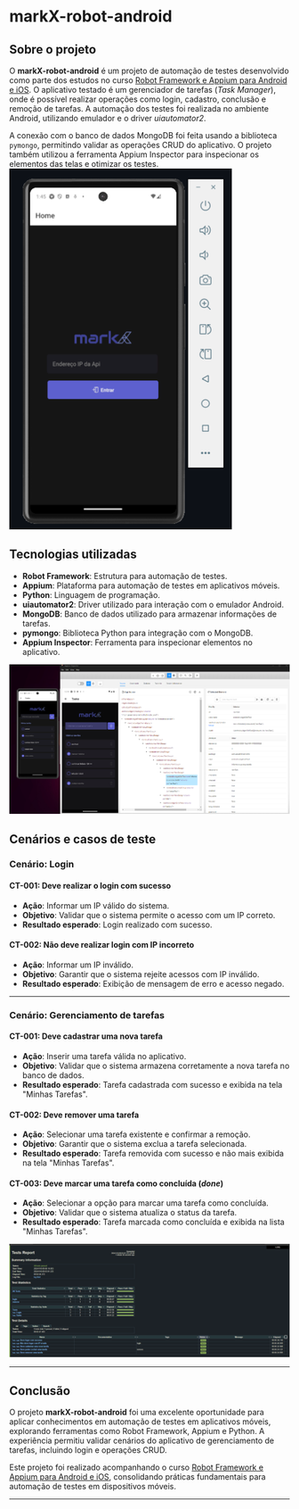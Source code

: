 # markX-robot-android

## Sobre o projeto

O **markX-robot-android** é um projeto de automação de testes desenvolvido como parte dos estudos no curso [Robot Framework e Appium para Android e iOS](https://www.udemy.com/course/robot-framework-e-appium-para-android-e-ios). O aplicativo testado é um gerenciador de tarefas (*Task Manager*), onde é possível realizar operações como login, cadastro, conclusão e remoção de tarefas. A automação dos testes foi realizada no ambiente Android, utilizando emulador e o driver *uiautomator2*. 

A conexão com o banco de dados MongoDB foi feita usando a biblioteca `pymongo`, permitindo validar as operações CRUD do aplicativo. O projeto também utilizou a ferramenta Appium Inspector para inspecionar os elementos das telas e otimizar os testes.
<img src="https://github.com/carolprotasio/markX-robot-android/blob/main/assets/android2.png" alt="web" width="400"/>
## Tecnologias utilizadas

- **Robot Framework**: Estrutura para automação de testes.
- **Appium**: Plataforma para automação de testes em aplicativos móveis.
- **Python**: Linguagem de programação.
- **uiautomator2**: Driver utilizado para interação com o emulador Android.
- **MongoDB**: Banco de dados utilizado para armazenar informações de tarefas.
- **pymongo**: Biblioteca Python para integração com o MongoDB.
- **Appium Inspector**: Ferramenta para inspecionar elementos no aplicativo.

<img src="https://github.com/carolprotasio/markX-robot-android/blob/main/assets/appium.png" alt="web" width="800"/>

## Cenários e casos de teste

### Cenário: Login
#### CT-001: Deve realizar o login com sucesso
- **Ação**: Informar um IP válido do sistema.
- **Objetivo**: Validar que o sistema permite o acesso com um IP correto.
- **Resultado esperado**: Login realizado com sucesso.

#### CT-002: Não deve realizar login com IP incorreto
- **Ação**: Informar um IP inválido.
- **Objetivo**: Garantir que o sistema rejeite acessos com IP inválido.
- **Resultado esperado**: Exibição de mensagem de erro e acesso negado.

---

### Cenário: Gerenciamento de tarefas
#### CT-001: Deve cadastrar uma nova tarefa
- **Ação**: Inserir uma tarefa válida no aplicativo.
- **Objetivo**: Validar que o sistema armazena corretamente a nova tarefa no banco de dados.
- **Resultado esperado**: Tarefa cadastrada com sucesso e exibida na tela "Minhas Tarefas".

#### CT-002: Deve remover uma tarefa
- **Ação**: Selecionar uma tarefa existente e confirmar a remoção.
- **Objetivo**: Garantir que o sistema exclua a tarefa selecionada.
- **Resultado esperado**: Tarefa removida com sucesso e não mais exibida na tela "Minhas Tarefas".

#### CT-003: Deve marcar uma tarefa como concluída (*done*)
- **Ação**: Selecionar a opção para marcar uma tarefa como concluída.
- **Objetivo**: Validar que o sistema atualiza o status da tarefa.
- **Resultado esperado**: Tarefa marcada como concluída e exibida na lista "Minhas Tarefas".

<img src="https://github.com/carolprotasio/markX-robot-android/blob/main/assets/tests.png" alt="web" width="1000"/>

---

## Conclusão

O projeto **markX-robot-android** foi uma excelente oportunidade para aplicar conhecimentos em automação de testes em aplicativos móveis, explorando ferramentas como Robot Framework, Appium e Python. A experiência permitiu validar cenários do aplicativo de gerenciamento de tarefas, incluindo login e operações CRUD.

Este projeto foi realizado acompanhando o curso [Robot Framework e Appium para Android e iOS](https://www.udemy.com/course/robot-framework-e-appium-para-android-e-ios), consolidando práticas fundamentais para automação de testes em dispositivos móveis.

---
